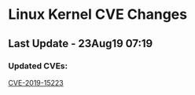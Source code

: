 
# **Linux Kernel CVE Changes**

## Last Update - 23Aug19 07:19

### **Updated CVEs:**

[CVE-2019-15223](cves/CVE-2019-15223)  
